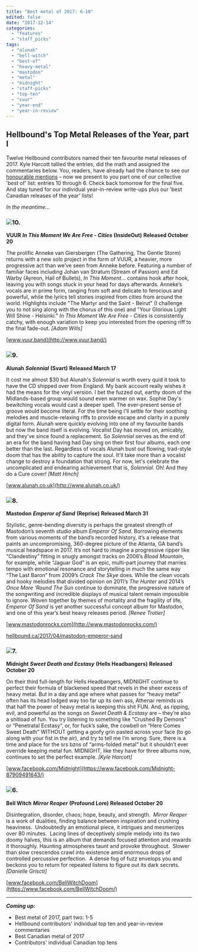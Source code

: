 ```yaml
---
title: "Best metal of 2017: 6-10"
edited: false
date: "2017-12-14"
categories:
  - "features"
  - "staff_picks"
tags:
  - "alunah"
  - "bell-witch"
  - "best-of"
  - "heavy-metal"
  - "mastodon"
  - "metal"
  - "midnight"
  - "staff-picks"
  - "top-ten"
  - "vuur"
  - "year-end"
  - "year-in-review"
---
```


## Hellbound's Top Metal Releases of the Year, part I

Twelve Hellbound contributors named their ten favourite metal releases of 2017. Kyle Harcott tallied the entries, did the math and assigned the commentaries below. You, readers, have already had the chance to see our [honourable mentions](https://hellbound.ca/2017/12/honourable-mentions-2017/) – now we present to you part one of our collective 'best of' list: entries 10 through 6. Check back tomorrow for the final five. And stay tuned for our individual year-in-review write-ups plus our 'best Canadian releases of the year' lists!

_In the meantime..._

### ![](https://hellbound.ca/wp-content/uploads/2017/12/Vuur_2017-300x300.jpg)10.

**VUUR** _**In This Moment We Are Free - Cities**_ **(InsideOut)** **Released October 20**

The prolific Anneke van Giersbergen (The Gathering, The Gentle Storm) returns with a new solo project in the form of VUUR, a heavier, more progressive act than we’ve seen from Anneke before. Featuring a number of familiar faces including Johan van Stratum (Stream of Passion) and Ed Warby (Ayreon, Hail of Bullets), _In This Moment_… contains hook after hook, leaving you with songs stuck in your head for days afterwards. Anneke’s vocals are in prime form, ranging from soft and delicate to ferocious and powerful, while the lyrics tell stories inspired from cities from around the world. Highlights include "The Martyr and the Saint - Beirut" (I challenge you to not sing along with the chorus of this one) and "Your Glorious Light Will Shine - Helsinki." _In This Moment We Are Free - Cities_ is consistently catchy, with enough variation to keep you interested from the opening riff to the final fade-out. _\[Adam Wills\]_

[www.vuur.band](http://www.vuur.band/)

### ![](https://hellbound.ca/wp-content/uploads/2017/12/alunah_solennial-Custom-300x300.jpg)9.

**Alunah** _**Solennial**_ **(Svart)** **Released March 17**

It cost me almost $30 but Alunah's _Solennial_ is worth every quid it took to have the CD shipped over from England. My bank account really wishes it had the means for the vinyl version. I bet the fuzzed out, earthy doom of the Midlands-based group would sound even warmer on wax. Sophie Day's bewitching vocals would cast a deeper spell. The ever-present sense of groove would become literal. For the time being I'll settle for their soothing melodies and muscle-relaxing riffs to provide escape and clarity in a purely digital form. Alunah were quickly evolving into one of my favourite bands but now the band itself is evolving. Vocalist Day has moved on, amicably, and they've since found a replacement. So _Solennial_ serves as the end of an era for the band having had Day sing on their first four albums, each one better than the last. Regardless of vocals Alunah bust out flowing, trad-style doom that has the ability to capture the soul. It'll take more than a vocalist change to destroy a foundation that strong. For now, let's celebrate the uncomplicated and endearing achievement that is, _Solennial_. Oh! And they do a Cure cover! _\[Matt Hinch\]_

[www.alunah.co.uk](http://www.alunah.co.uk/)

### ![](https://hellbound.ca/wp-content/uploads/2017/04/Mastodon-Emperor_of_Sand-300x300.jpg)8.

**Mastodon** _**Emperor of Sand**_ **(Reprise)** **Released March 31**

Stylistic, genre-bending diversity is perhaps the greatest strength of Mastodon’s seventh studio album _Emperor Of Sand_. Borrowing elements from various moments of the band’s recorded history, it’s a release that paints an uncompromising, 360-degree picture of the Atlanta, GA band’s musical headspace in 2017. It’s not hard to imagine a progressive ripper like “Clandestiny” fitting in snugly amongst tracks on 2006’s _Blood Mountain_, for example, while “Jaguar God” is an epic, multi-part journey that marries tempo with emotional resonance and storytelling in much the same way “The Last Baron” from 2009’s _Crack The Skye_ does. While the clean vocals and hooky melodies that divided opinion on 2011’s _The Hunter_ and 2014’s _Once More ‘Round The Sun_ continue to dominate, the progressive nature of the songwriting and incredible displays of musical talent remain impossible to ignore. Woven together by themes of mortality and the fragility of life, _Emperor Of Sand_ is yet another successful concept album for Mastodon, and one of this year’s best heavy releases period. _\[Renee Trotier\]_

[www.mastodonrocks.com](http://www.mastodonrocks.com/)

[hellbound.ca/2017/04/mastodon-emperor-sand](https://hellbound.ca/2017/04/mastodon-emperor-sand/)

### ![](https://hellbound.ca/wp-content/uploads/2017/12/midnight-sweet-death-cover-293x300.jpg)7.

**Midnight** _**Sweet Death and Ecstasy**_ **(Hells Headbangers)** **Released October 20**

On their third full-length for Hells Headbangers, MIDNIGHT continue to perfect their formula of blackened speed that revels in the sheer excess of heavy metal. But in a day and age where what passes for “heavy metal” often has its head lodged way too far up its own ass, Athenar reminds us that half the power of heavy metal is keeping this shit FUN. And, as ripping, evil, and powerful as the songs on _Sweet Death & Ecstasy_ are – they’re also a shitload of fun. You try listening to something like “Crushed By Demons” or “Penetratal Ecstasy”, or, for fuck’s sake, the cowbell on “Here Comes Sweet Death” WITHOUT getting a goofy grin pasted across your face (to go along with your fist in the air), and try to tell me I’m wrong. Sure, there is a time and place for the srs bzns of “arms-folded metal” but it shouldn’t ever override keeping metal fun. MIDNIGHT, like they have for three albums now, continues to set the perfect example. _\[Kyle Harcott\]_

[www.facebook.com/Midnight](https://www.facebook.com/Midnight-87909491643/)

### ![](https://hellbound.ca/wp-content/uploads/2017/12/bell-witch-mirror-reaper-300x298.jpg)6.

**Bell Witch** _**Mirror Reaper**_ **(Profound Lore)** **Released October 20**

Disintegration, disorder, chaos; hope, beauty, and strength.  _Mirror Reaper_ is a work of dualities, finding balance between inspiration and crushing heaviness.  Undoubtedly an emotional piece, it intrigues and mesmerizes over 80 minutes.  Lacing lines of deceptively simple melody into its two doomy halves, this is an album that demands focused attention and rewards it thoroughly. Haunting atmospheres taunt and provoke throughout.  Slower than slow crescendos crawl into existence amid enormous drops of controlled percussive perfection.  A dense fog of fuzz envelops you and beckons you to return for repeated listens to figure out its dark secrets. _\[Danielle Griscti\]_

[www.facebook.com/BellWitchDoom](https://www.facebook.com/BellWitchDoom/)

* * *

**_Coming up:_** 

- Best metal of 2017, part two: 1-5
- Hellbound contributors' individual top ten and year-in-review commentaries
- Best Canadian metal of 2017
- Contributors' individual Canadian top tens
